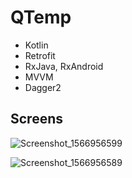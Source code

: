 # QTemp

- Kotlin
- Retrofit
- RxJava, RxAndroid
- MVVM
- Dagger2


## Screens


![Screenshot_1566956599](https://user-images.githubusercontent.com/4619855/63827968-92f56d00-c982-11e9-9da6-42764f1d3afe.png)

![Screenshot_1566956589](https://user-images.githubusercontent.com/4619855/63828060-f2ec1380-c982-11e9-8df0-1b35234f1109.png)

